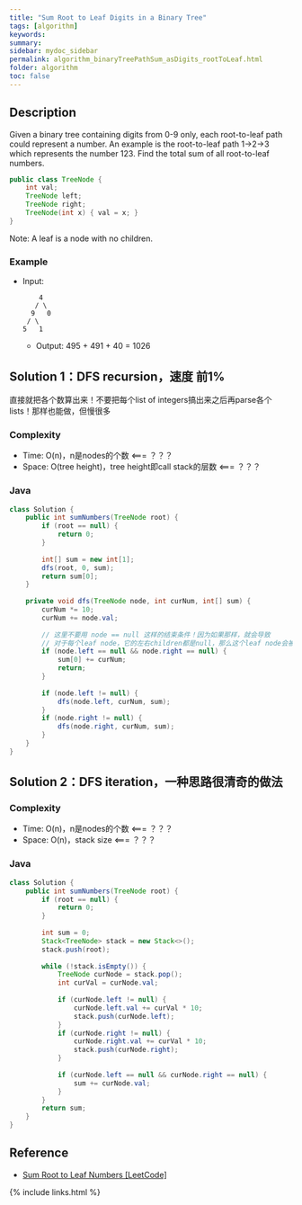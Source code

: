 ```yaml
---
title: "Sum Root to Leaf Digits in a Binary Tree"
tags: [algorithm]
keywords:
summary:
sidebar: mydoc_sidebar
permalink: algorithm_binaryTreePathSum_asDigits_rootToLeaf.html
folder: algorithm
toc: false
---
```


## Description
Given a binary tree containing digits from 0-9 only, each root-to-leaf path could represent a number.
An example is the root-to-leaf path 1->2->3 which represents the number 123.
Find the total sum of all root-to-leaf numbers.
```java
public class TreeNode {
    int val;
    TreeNode left;
    TreeNode right;
    TreeNode(int x) { val = x; }
}
```
Note: A leaf is a node with no children.

### Example
* Input: 
  ```
      4
     / \
    9   0
   / \
  5   1
  ```
  * Output: 495 + 491 + 40 = 1026

## Solution 1：DFS recursion，速度 前1%
直接就把各个数算出来！不要把每个list of integers搞出来之后再parse各个lists！那样也能做，但慢很多

### Complexity
* Time: O(n)，n是nodes的个数 <=== ？？？
* Space: O(tree height)，tree height即call stack的层数 <=== ？？？

### Java
```java
class Solution {
    public int sumNumbers(TreeNode root) {
        if (root == null) {
            return 0;
        }
        
        int[] sum = new int[1];
        dfs(root, 0, sum);
        return sum[0];
    }
    
    private void dfs(TreeNode node, int curNum, int[] sum) {
        curNum *= 10;
        curNum += node.val;
        
        // 这里不要用 node == null 这样的结束条件！因为如果那样，就会导致
        // 对于每个leaf node，它的左右children都是null，那么这个leaf node会被算两次
        if (node.left == null && node.right == null) {
            sum[0] += curNum;
            return;
        }
        
        if (node.left != null) {
            dfs(node.left, curNum, sum);
        }
        if (node.right != null) {
            dfs(node.right, curNum, sum);
        }
    }
}
```

## Solution 2：DFS iteration，一种思路很清奇的做法

### Complexity
* Time: O(n)，n是nodes的个数 <=== ？？？
* Space: O(n)，stack size <=== ？？？

### Java
```java
class Solution {
    public int sumNumbers(TreeNode root) {
        if (root == null) {
            return 0;
        }
        
        int sum = 0;
        Stack<TreeNode> stack = new Stack<>();
        stack.push(root);
        
        while (!stack.isEmpty()) {
            TreeNode curNode = stack.pop();
            int curVal = curNode.val;
            
            if (curNode.left != null) {
                curNode.left.val += curVal * 10;
                stack.push(curNode.left);
            }
            if (curNode.right != null) {
                curNode.right.val += curVal * 10;
                stack.push(curNode.right);
            }
            
            if (curNode.left == null && curNode.right == null) {
                sum += curNode.val;
            }
        }
        return sum;
    }
}
```

## Reference
* [Sum Root to Leaf Numbers [LeetCode]](https://leetcode.com/problems/sum-root-to-leaf-numbers/description/)

{% include links.html %}
